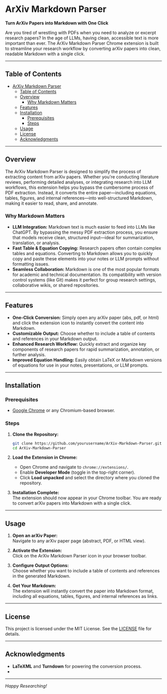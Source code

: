 # ArXiv Markdown Parser

**Turn ArXiv Papers into Markdown with One Click**

Are you tired of wrestling with PDFs when you need to analyze or excerpt research papers? In the age of LLMs, having clean, accessible text is more important than ever. The ArXiv Markdown Parser Chrome extension is built to streamline your research workflow by converting arXiv papers into clean, readable Markdown with a single click.

---

## Table of Contents

- [ArXiv Markdown Parser](#arxiv-markdown-parser)
  - [Table of Contents](#table-of-contents)
  - [Overview](#overview)
    - [Why Markdown Matters](#why-markdown-matters)
  - [Features](#features)
  - [Installation](#installation)
    - [Prerequisites](#prerequisites)
    - [Steps](#steps)
  - [Usage](#usage)
  - [License](#license)
  - [Acknowledgments](#acknowledgments)

---

## Overview

The ArXiv Markdown Parser is designed to simplify the process of extracting content from arXiv papers. Whether you're conducting literature reviews, performing detailed analyses, or integrating research into LLM workflows, this extension helps you bypass the cumbersome process of PDF extraction. Instead, it converts the entire paper—including equations, tables, figures, and internal references—into well-structured Markdown, making it easier to read, share, and annotate.

### Why Markdown Matters

- **LLM Integration:** Markdown text is much easier to feed into LLMs like ChatGPT. By bypassing the messy PDF extraction process, you ensure that models receive clean, structured input—ideal for summarization, translation, or analysis.
- **Fast Table & Equation Copying:** Research papers often contain complex tables and equations. Converting to Markdown allows you to quickly copy and paste these elements into your notes or LLM prompts without formatting issues.
- **Seamless Collaboration:** Markdown is one of the most popular formats for academic and technical documentation. Its compatibility with version control systems (like Git) makes it perfect for group research settings, collaborative wikis, or shared repositories.

---

## Features

- **One-Click Conversion:** Simply open any arXiv paper (abs, pdf, or html) and click the extension icon to instantly convert the content into Markdown.
- **Customizable Output:** Choose whether to include a table of contents and references in your Markdown output.
- **Enhanced Research Workflow:** Quickly extract and organize key components of research papers for rapid summarization, annotation, or further analysis.
- **Improved Equation Handling:** Easily obtain LaTeX or Markdown versions of equations for use in your notes, presentations, or LLM prompts.

---

## Installation

### Prerequisites

- [Google Chrome](https://www.google.com/chrome/) or any Chromium-based browser.

### Steps

1. **Clone the Repository:**

   ```bash
   git clone https://github.com/yourusername/ArXiv-Markdown-Parser.git
   cd ArXiv-Markdown-Parser
   ```

2. **Load the Extension in Chrome:**

   - Open Chrome and navigate to `chrome://extensions/`.
   - Enable **Developer Mode** (toggle in the top-right corner).
   - Click **Load unpacked** and select the directory where you cloned the repository.

3. **Installation Complete:**  
   The extension should now appear in your Chrome toolbar. You are ready to convert arXiv papers into Markdown with a single click.

---

## Usage

1. **Open an arXiv Paper:**  
   Navigate to any arXiv paper page (abstract, PDF, or HTML view).

2. **Activate the Extension:**  
   Click on the ArXiv Markdown Parser icon in your browser toolbar.

3. **Configure Output Options:**  
   Choose whether you want to include a table of contents and references in the generated Markdown.

4. **Get Your Markdown:**  
   The extension will instantly convert the paper into Markdown format, including all equations, tables, figures, and internal references as links.

---

## License

This project is licensed under the MIT License. See the [LICENSE](LICENSE) file for details.

---

## Acknowledgments

- **LaTeXML** and **Turndown** for powering the conversion process.
- 
---

*Happy Researching!*